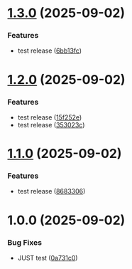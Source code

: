 # [1.3.0](https://github.com/mlavryniv/sample-app-ci-cd/compare/v1.2.0...v1.3.0) (2025-09-02)


### Features

* test release ([6bb13fc](https://github.com/mlavryniv/sample-app-ci-cd/commit/6bb13fc2baa0f2c2a60b40d8090048566c9acc97))

# [1.2.0](https://github.com/mlavryniv/sample-app-ci-cd/compare/v1.1.0...v1.2.0) (2025-09-02)


### Features

* test release ([15f252e](https://github.com/mlavryniv/sample-app-ci-cd/commit/15f252efeb7772aaf0152c1a429e8ea9fe71bca8))
* test release ([353023c](https://github.com/mlavryniv/sample-app-ci-cd/commit/353023cc7037fe1f680119398ed75bf2a907bbcb))

# [1.1.0](https://github.com/mlavryniv/sample-app-ci-cd/compare/v1.0.0...v1.1.0) (2025-09-02)


### Features

* test release ([8683306](https://github.com/mlavryniv/sample-app-ci-cd/commit/868330626e21160e0706a9ce6ccb676230e00226))

# 1.0.0 (2025-09-02)


### Bug Fixes

* JUST test ([0a731c0](https://github.com/mlavryniv/sample-app-ci-cd/commit/0a731c06eb3d9c4d0bcf52303798f30507b94ef7))
